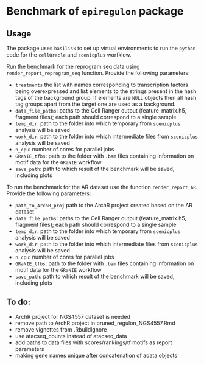 # Benchmark of `epiregulon` package

## Usage
The package uses `basilisk` to set up virtual environments to run the `python` code for the `cellOracle` and `scenicplus` worfklow.

Run the benchmark for the reprogram seq data using `render_report_reprogram_seq` function. Provide the
following parameters:
- `treatments` the list with names corresponding to transcription factors being overexpressed and list elements to the strings present in the hash tags of the background group. If elements are `NULL` objects
then all hash tag groups apart from the target one are used as a background.
- `data_file_paths`: paths to the Cell Ranger output (feature_matrix.h5, fragment files); each path should correspond to a single sample
- `temp_dir`: path to the folder into which temporary from `scenicplus` analysis will be saved
- `work_dir`: path to the folder into which intermediate files from `scenicplus` analysis will be saved
- `n_cpu`: number of cores for parallel jobs
- `GRaNIE_tfbs`: path to the folder with `.bam` files containing information on motif data for the `GRaNIE` workflow
- `save_path`: path to which result of the benchmark will be saved, including plots

To run the benchmark for the AR dataset use the function `render_report_AR`. Provide the
following parameters:
- `path_to_ArchR_proj` path to the ArchR project created based on the AR dataset
- `data_file_paths`: paths to the Cell Ranger output (feature_matrix.h5, fragment files); each path should correspond to a single sample
- `temp_dir`: path to the folder into which temporary from `scenicplus` analysis will be saved
- `work_dir`: path to the folder into which intermediate files from `scenicplus` analysis will be saved
- `n_cpu`: number of cores for parallel jobs
- `GRaNIE_tfbs`: path to the folder with `.bam` files containing information on motif data for the `GRaNIE` workflow
- `save_path`: path to which result of the benchmark will be saved, including plots

## To do:
- ArchR project for NGS4557 dataset is needed
- remove path to ArchR project in pruned_regulon_NGS4557.Rmd
- remove vignettes from .Rbuildignore
- use atacseq_counts instead of atacseq_data
- add paths to data files with scores/rankings/tf motifs as report parameters  
- making gene names unique after concatenation of adata objects
